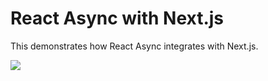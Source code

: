 # React Async with Next.js

This demonstrates how React Async integrates with Next.js.

 [![](https://img.shields.io/badge/live-demo-blue.svg)](https://react-async.async-library.now.sh/examples/with-nextjs)

